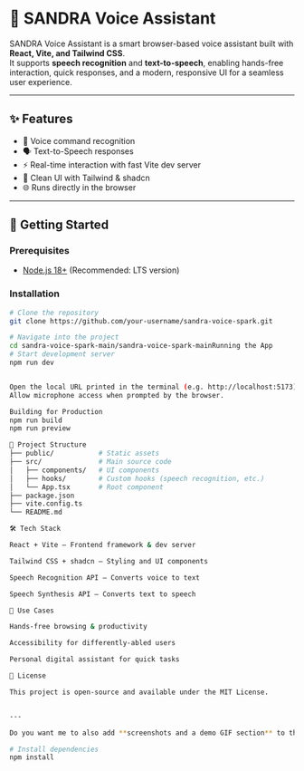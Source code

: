 # 🎤 SANDRA Voice Assistant

SANDRA Voice Assistant is a smart browser-based voice assistant built with **React, Vite, and Tailwind CSS**.  
It supports **speech recognition** and **text-to-speech**, enabling hands-free interaction, quick responses, and a modern, responsive UI for a seamless user experience.

---

## ✨ Features
- 🎤 Voice command recognition  
- 🗣️ Text-to-Speech responses  
- ⚡ Real-time interaction with fast Vite dev server  
- 🎨 Clean UI with Tailwind & shadcn  
- 🌐 Runs directly in the browser  

---

## 🚀 Getting Started

### Prerequisites
- [Node.js 18+](https://nodejs.org/) (Recommended: LTS version)

### Installation
```bash
# Clone the repository
git clone https://github.com/your-username/sandra-voice-spark.git

# Navigate into the project
cd sandra-voice-spark-main/sandra-voice-spark-mainRunning the App
# Start development server
npm run dev


Open the local URL printed in the terminal (e.g. http://localhost:5173)
Allow microphone access when prompted by the browser.

Building for Production
npm run build
npm run preview

📂 Project Structure
├── public/           # Static assets
├── src/              # Main source code
│   ├── components/   # UI components
│   ├── hooks/        # Custom hooks (speech recognition, etc.)
│   └── App.tsx       # Root component
├── package.json
├── vite.config.ts
└── README.md

🛠️ Tech Stack

React + Vite – Frontend framework & dev server

Tailwind CSS + shadcn – Styling and UI components

Speech Recognition API – Converts voice to text

Speech Synthesis API – Converts text to speech

📌 Use Cases

Hands-free browsing & productivity

Accessibility for differently-abled users

Personal digital assistant for quick tasks

📜 License

This project is open-source and available under the MIT License.


---

Do you want me to also add **screenshots and a demo GIF section** to the README (so it looks more att

# Install dependencies
npm install
